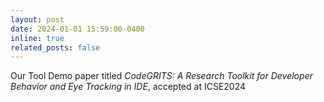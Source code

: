```yaml
---
layout: post
date: 2024-01-01 15:59:00-0400
inline: true
related_posts: false
---
```


Our Tool Demo paper titled *CodeGRITS: A Research Toolkit for Developer Behavior and Eye Tracking in IDE*, accepted at ICSE2024
